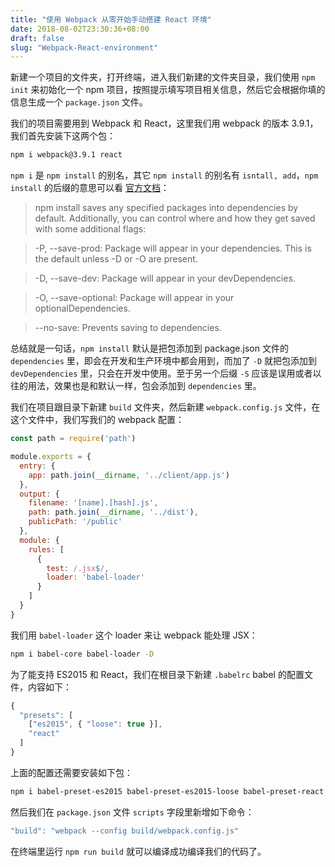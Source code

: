 ```yaml
---
title: "使用 Webpack 从零开始手动搭建 React 环境"
date: 2018-08-02T23:30:36+08:00
draft: false
slug: "Webpack-React-environment"
---
```


新建一个项目的文件夹，打开终端，进入我们新建的文件夹目录，我们使用 `npm init` 来初始化一个 npm 项目，按照提示填写项目相关信息，然后它会根据你填的信息生成一个 `package.json` 文件。

我们的项目需要用到 Webpack 和 React，这里我们用 webpack 的版本 3.9.1，我们首先安装下这两个包：

```zsh
npm i webpack@3.9.1 react
```

`npm i` 是 `npm install` 的别名，其它 `npm install` 的别名有 `isntall, add`，`npm install` 的后缀的意思可以看 [官方文档](https://docs.npmjs.com/cli/install)：

> npm install saves any specified packages into dependencies by default. Additionally, you can control where and how they get saved with some additional flags:

> -P, --save-prod: Package will appear in your dependencies. This is the default unless -D or -O are present.

> -D, --save-dev: Package will appear in your devDependencies.

> -O, --save-optional: Package will appear in your optionalDependencies.

> --no-save: Prevents saving to dependencies.

总结就是一句话，`npm install` 默认是把包添加到 package.json 文件的 `dependencies` 里，即会在开发和生产环境中都会用到，而加了 `-D` 就把包添加到 `devDependencies` 里，只会在开发中使用。至于另一个后缀 `-S` 应该是误用或者以往的用法，效果也是和默认一样，包会添加到 `dependencies` 里。

我们在项目跟目录下新建 `build` 文件夹，然后新建 `webpack.config.js` 文件，在这个文件中，我们写我们的 webpack 配置：

```js
const path = require('path')

module.exports = {
  entry: {
    app: path.join(__dirname, '../client/app.js')
  },
  output: {
    filename: '[name].[hash].js',
    path: path.join(__dirname, '../dist'),
    publicPath: '/public'
  },
  module: {
    rules: [
      {
        test: /.jsx$/,
        loader: 'babel-loader'
      }
    ]
  }
}
```

我们用 `babel-loader` 这个 loader 来让 webpack 能处理 JSX：

```zsh
npm i babel-core babel-loader -D
```

为了能支持 ES2015 和 React，我们在根目录下新建 `.babelrc` babel 的配置文件，内容如下：

```js
{
  "presets": [
    ["es2015", { "loose": true }],
    "react"
  ]
}
```

上面的配置还需要安装如下包：

```zsh
npm i babel-preset-es2015 babel-preset-es2015-loose babel-preset-react -D
```

然后我们在 `package.json` 文件 `scripts` 字段里新增如下命令：

```js
"build": "webpack --config build/webpack.config.js"
```

在终端里运行 `npm run build` 就可以编译成功编译我们的代码了。